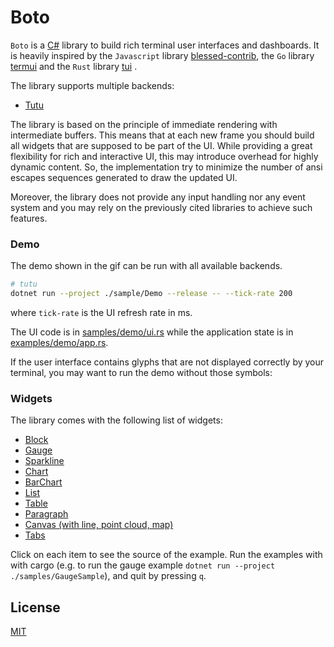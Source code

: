# Boto

[//]: # (<img src="./assets/demo.gif" alt="Demo cast under Linux Termite with Inconsolata font 12pt">)

`Boto` is a [C#](https://learn.microsoft.com/en-us/dotnet/csharp/) library to build rich terminal
user interfaces and dashboards. It is heavily inspired by the `Javascript`
library [blessed-contrib](https://github.com/yaronn/blessed-contrib), the
`Go` library [termui](https://github.com/gizak/termui) and the `Rust` library [tui](https://github.com/fdehau/tui-rs) .

The library supports multiple backends:
  - [Tutu](https://github.com/lillo42/tutu/) 

The library is based on the principle of immediate rendering with intermediate
buffers. This means that at each new frame you should build all widgets that are
supposed to be part of the UI. While providing a great flexibility for rich and
interactive UI, this may introduce overhead for highly dynamic content. So, the
implementation try to minimize the number of ansi escapes sequences generated to
draw the updated UI.

Moreover, the library does not provide any input handling nor any event system and
you may rely on the previously cited libraries to achieve such features.

### Demo

The demo shown in the gif can be run with all available backends.

```bash
# tutu
dotnet run --project ./sample/Demo --release -- --tick-rate 200
```

where `tick-rate` is the UI refresh rate in ms.

The UI code is in [samples/demo/ui.rs](https://github.com/fdehau/tui-rs/blob/v0.19.0/examples/demo/ui.rs) while the
application state is in [examples/demo/app.rs](https://github.com/fdehau/tui-rs/blob/v0.19.0/examples/demo/app.rs).

If the user interface contains glyphs that are not displayed correctly by your terminal, you may want to run
the demo without those symbols:

### Widgets

The library comes with the following list of widgets:

  * [Block](./samples/BlockSample)
  * [Gauge](./samples/GaugeSample)
  * [Sparkline](./samples/SparklineSample)
  * [Chart](./samples/ChartSample)
  * [BarChart](./samples/BarchartSample)
  * [List](./samples/ListSample)
  * [Table](./samples/TableSample)
  * [Paragraph](./samples/ParagraphSample)
  * [Canvas (with line, point cloud, map)](./samples/CanvasSample)
  * [Tabs](./samples/TabSample)

Click on each item to see the source of the example. Run the examples with with 
cargo (e.g. to run the gauge example `dotnet run --project ./samples/GaugeSample`), and quit by pressing `q`.

## License

[MIT](LICENSE)
